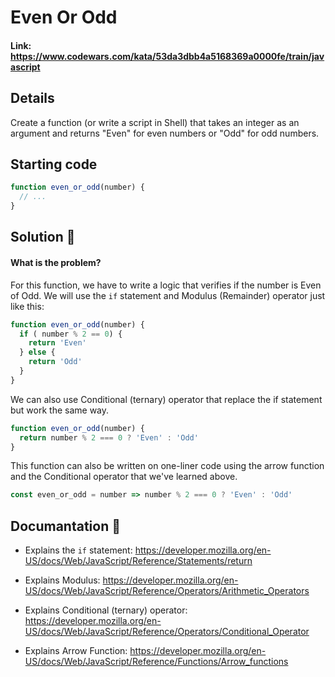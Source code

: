 # Even Or Odd

#### Link: https://www.codewars.com/kata/53da3dbb4a5168369a0000fe/train/javascript

## Details 
Create a function (or write a script in Shell) that takes an integer as an argument and returns "Even" for even numbers or "Odd" for odd numbers.


## Starting code
```js
function even_or_odd(number) {
  // ...
}
```

## Solution 🤩

#### What is the problem?

For this function, we have to write a logic that verifies if the number is Even of Odd.
We will use the ```if``` statement and Modulus (Remainder) operator just like this:

``` js
function even_or_odd(number) {
  if ( number % 2 == 0) {
    return 'Even'
  } else {
    return 'Odd'
  }
}
```
We can also use Conditional (ternary) operator that replace the if statement but work the same way.

```js
function even_or_odd(number) {
  return number % 2 === 0 ? 'Even' : 'Odd'
}
```

This function can also be written on one-liner code using the arrow function and the Conditional operator that we've learned above.

```js
const even_or_odd = number => number % 2 === 0 ? 'Even' : 'Odd'
```



## Documantation 📖

 - Explains the ```if``` statement: https://developer.mozilla.org/en-US/docs/Web/JavaScript/Reference/Statements/return


 - Explains Modulus: https://developer.mozilla.org/en-US/docs/Web/JavaScript/Reference/Operators/Arithmetic_Operators

 - Explains Conditional (ternary) operator: https://developer.mozilla.org/en-US/docs/Web/JavaScript/Reference/Operators/Conditional_Operator

  - Explains Arrow Function: https://developer.mozilla.org/en-US/docs/Web/JavaScript/Reference/Functions/Arrow_functions
